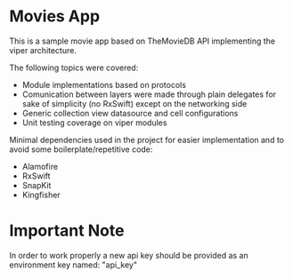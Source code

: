 # Movies App

This is a sample movie app based on TheMovieDB API implementing the viper architecture.

The following topics were covered:

- Module implementations based on protocols
- Comunication between layers were made through plain delegates for sake of simplicity (no RxSwift) except on the networking side
- Generic collection view datasource and cell configurations 
- Unit testing coverage on viper modules

Minimal dependencies used in the project for easier implementation and to avoid some boilerplate/repetitive code:

- Alamofire
- RxSwift
- SnapKit
- Kingfisher

# Important Note

In order to work properly a new api key should be provided as an environment key named: "api_key"
